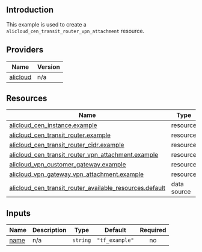 <!-- BEGIN_TF_DOCS -->
## Introduction

This example is used to create a `alicloud_cen_transit_router_vpn_attachment` resource.

## Providers

| Name | Version |
|------|---------|
| <a name="provider_alicloud"></a> [alicloud](#provider\_alicloud) | n/a |

## Resources

| Name | Type |
|------|------|
| [alicloud_cen_instance.example](https://registry.terraform.io/providers/aliyun/alicloud/latest/docs/resources/cen_instance) | resource |
| [alicloud_cen_transit_router.example](https://registry.terraform.io/providers/aliyun/alicloud/latest/docs/resources/cen_transit_router) | resource |
| [alicloud_cen_transit_router_cidr.example](https://registry.terraform.io/providers/aliyun/alicloud/latest/docs/resources/cen_transit_router_cidr) | resource |
| [alicloud_cen_transit_router_vpn_attachment.example](https://registry.terraform.io/providers/aliyun/alicloud/latest/docs/resources/cen_transit_router_vpn_attachment) | resource |
| [alicloud_vpn_customer_gateway.example](https://registry.terraform.io/providers/aliyun/alicloud/latest/docs/resources/vpn_customer_gateway) | resource |
| [alicloud_vpn_gateway_vpn_attachment.example](https://registry.terraform.io/providers/aliyun/alicloud/latest/docs/resources/vpn_gateway_vpn_attachment) | resource |
| [alicloud_cen_transit_router_available_resources.default](https://registry.terraform.io/providers/aliyun/alicloud/latest/docs/data-sources/cen_transit_router_available_resources) | data source |

## Inputs

| Name | Description | Type | Default | Required |
|------|-------------|------|---------|:--------:|
| <a name="input_name"></a> [name](#input\_name) | n/a | `string` | `"tf_example"` | no |
<!-- END_TF_DOCS -->    